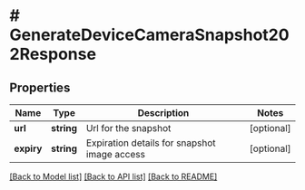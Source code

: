 # # GenerateDeviceCameraSnapshot202Response

## Properties

Name | Type | Description | Notes
------------ | ------------- | ------------- | -------------
**url** | **string** | Url for the snapshot | [optional]
**expiry** | **string** | Expiration details for snapshot image access | [optional]

[[Back to Model list]](../../README.md#models) [[Back to API list]](../../README.md#endpoints) [[Back to README]](../../README.md)
